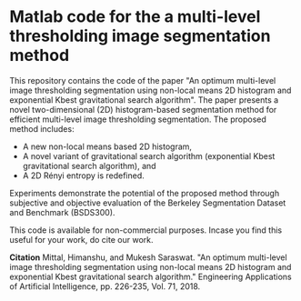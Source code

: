 # Matlab code for the a multi-level thresholding image segmentation method

This repository contains the code of the paper "An optimum multi-level image thresholding segmentation using non-local means 2D histogram and exponential Kbest gravitational search algorithm". The paper presents a novel two-dimensional (2D) histogram-based segmentation method for efficient multi-level image thresholding segmentation. The proposed method includes:
- A new non-local means based 2D histogram,
- A novel variant of gravitational search algorithm (exponential Kbest gravitational search algorithm), and 
- A 2D Rényi entropy is redefined. 

Experiments demonstrate the potential of the proposed method through subjective and objective evaluation of
the Berkeley Segmentation Dataset and Benchmark (BSDS300).

This code is available for non-commercial purposes. Incase you find this useful for your work, do cite our work.

**Citation** Mittal, Himanshu, and Mukesh Saraswat. "An optimum multi-level image thresholding segmentation using non-local means 2D histogram and exponential Kbest gravitational search algorithm." Engineering Applications of Artificial Intelligence, pp. 226-235, Vol. 71, 2018.

